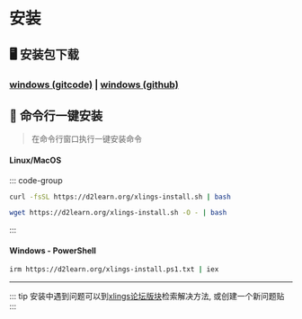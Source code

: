 # 安装

## 🖥️ 安装包下载

### [windows (gitcode)](https://gitcode.com/xlings-res/xlings/releases/download/0.0.4/xlings-0.0.4-windows.exe) | [windows (github)](https://github.com/d2learn/xlings/releases/download/0.0.4/xlings-0.0.4-windows.exe)

## 🧪 命令行一键安装

> 在命令行窗口执行一键安装命令

#### Linux/MacOS

::: code-group

```bash [curl]
curl -fsSL https://d2learn.org/xlings-install.sh | bash
```

```bash [wget]
wget https://d2learn.org/xlings-install.sh -O - | bash
```

:::

#### Windows - PowerShell

```bash
irm https://d2learn.org/xlings-install.ps1.txt | iex
```

---

::: tip
安装中遇到问题可以到[xlings论坛版块](https://forum.d2learn.org/category/9/xlings)检索解决方法, 或创建一个新问题贴
:::